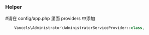 ### Helper

#请在 config/app.php 里面 providers 中添加
```php
    Vancels\Administrator\AdministratorServiceProvider::class,
```

